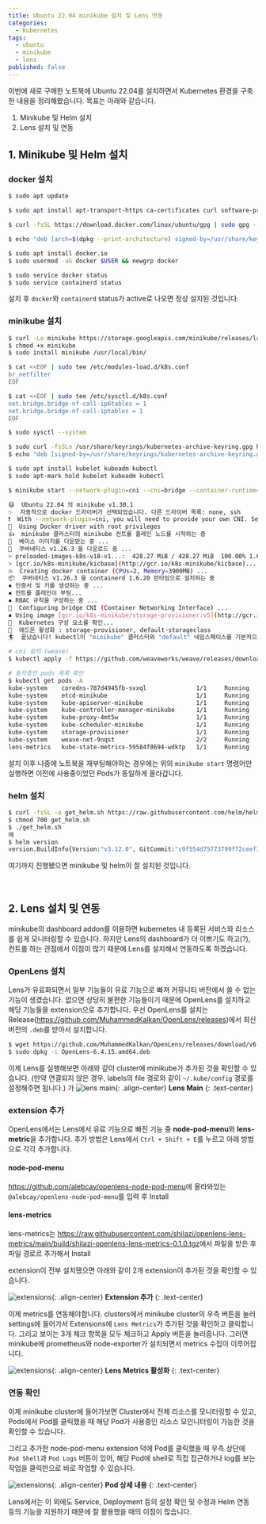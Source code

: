 ```yaml
---
title: Ubuntu 22.04 minikube 설치 및 Lens 연동
categories:
  - Kubernetes
tags:
  - ubuntu
  - minikube
  - lens
published: false
---
```


이번에 새로 구매한 노트북에 Ubuntu 22.04를 설치하면서 Kubernetes 환경을 구축한 내용을 정리해봤습니다. 목표는 아래와 같습니다.

1. Minikube 및 Helm 설치
2. Lens 설치 및 연동

## 1. Minikube 및 Helm 설치

### docker 설치

```bash
$ sudo apt update

$ sudo apt install apt-transport-https ca-certificates curl software-properties-common

$ curl -fsSL https://download.docker.com/linux/ubuntu/gpg | sudo gpg --dearmor -o /usr/share/keyrings/docker-archive-keyring.gpg

$ echo "deb [arch=$(dpkg --print-architecture) signed-by=/usr/share/keyrings/docker-archive-keyring.gpg] https://download.docker.com/linux/ubuntu $(lsb_release -cs) stable" | sudo tee /etc/apt/sources.list.d/docker.list > /dev/null

$ sudo apt install docker.io
$ sudo usermod -aG docker $USER && newgrp docker

$ sudo service docker status
$ sudo service containerd status
```

설치 후 `docker`와 `containerd` status가 active로 나오면 정상 설치된 것입니다.


### minikube 설치

```bash
$ curl -Lo minikube https://storage.googleapis.com/minikube/releases/latest/minikube-linux-amd64
$ chmod +x minikube
$ sudo install minikube /usr/local/bin/

$ cat <<EOF | sudo tee /etc/modules-load.d/k8s.conf
br_netfilter
EOF

$ cat <<EOF | sudo tee /etc/sysctl.d/k8s.conf
net.bridge.bridge-nf-call-ip6tables = 1
net.bridge.bridge-nf-call-iptables = 1
EOF

$ sudo sysctl --system

$ sudo curl -fsSLo /usr/share/keyrings/kubernetes-archive-keyring.gpg https://packages.cloud.google.com/apt/doc/apt-key.gpg
$ echo "deb [signed-by=/usr/share/keyrings/kubernetes-archive-keyring.gpg] https://apt.kubernetes.io/ kubernetes-xenial main" | sudo tee /etc/apt/sources.list.d/kubernetes.list

$ sudo apt install kubelet kubeadm kubectl
$ sudo apt-mark hold kubelet kubeadm kubectl

$ minikube start --network-plugin=cni --cni=bridge --container-runtime=containerd --bootstrapper=kubeadm

😄  Ubuntu 22.04 의 minikube v1.30.1
✨  자동적으로 docker 드라이버가 선택되었습니다. 다른 드라이버 목록: none, ssh
❗  With --network-plugin=cni, you will need to provide your own CNI. See --cni flag as a user-friendly alternative
📌  Using Docker driver with root privileges
👍  minikube 클러스터의 minikube 컨트롤 플레인 노드를 시작하는 중
🚜  베이스 이미지를 다운받는 중 ...
💾  쿠버네티스 v1.26.3 을 다운로드 중 ...
> preloaded-images-k8s-v18-v1...:  428.27 MiB / 428.27 MiB  100.00% 1.66 Mi
> [gcr.io/k8s-minikube/kicbase](http://gcr.io/k8s-minikube/kicbase)...:  373.53 MiB / 373.53 MiB  100.00% 1.34 Mi
🔥  Creating docker container (CPUs=2, Memory=3900MB) ...
📦  쿠버네티스 v1.26.3 을 containerd 1.6.20 런타임으로 설치하는 중
▪ 인증서 및 키를 생성하는 중 ...
▪ 컨트롤 플레인이 부팅...
▪ RBAC 규칙을 구성하는 중 ...
🔗  Configuring bridge CNI (Container Networking Interface) ...
▪ Using image [gcr.io/k8s-minikube/storage-provisioner:v5](http://gcr.io/k8s-minikube/storage-provisioner:v5)
🔎  Kubernetes 구성 요소를 확인...
🌟  애드온 활성화 : storage-provisioner, default-storageclass
🏄  끝났습니다! kubectl이 "minikube" 클러스터와 "default" 네임스페이스를 기본적으로 사용하도록 구성되었습니다.

# cni 설치 (weave)
$ kubectl apply -f https://github.com/weaveworks/weave/releases/download/v2.8.1/weave-daemonset-k8s.yaml

# 동작중인 pods 목록 확인
$ kubectl get pods -A
kube-system    coredns-787d4945fb-svxql              1/1     Running   0               10m
kube-system    etcd-minikube                         1/1     Running   0               10m
kube-system    kube-apiserver-minikube               1/1     Running   0               10m
kube-system    kube-controller-manager-minikube      1/1     Running   0               10m
kube-system    kube-proxy-4mt5w                      1/1     Running   0               10m
kube-system    kube-scheduler-minikube               1/1     Running   0               10m
kube-system    storage-provisioner                   1/1     Running   0               10m
kube-system    weave-net-9nqst                       2/2     Running   0               12m
lens-metrics   kube-state-metrics-59584f8694-wdktp   1/1     Running   0               10m

```

설치 이후 나중에 노트북을 재부팅해야하는 경우에는 위의 `minikube start` 명령어만 실행하면 이전에 사용중이었던 Pods가 동일하게 올라갑니다.

### helm 설치

```bash
$ curl -fsSL -o get_helm.sh https://raw.githubusercontent.com/helm/helm/main/scripts/get-helm-3
$ chmod 700 get_helm.sh
$ ./get_helm.sh
에
$ helm version
version.BuildInfo{Version:"v3.12.0", GitCommit:"c9f554d75773799f72ceef38c51210f1842a1dea", GitTreeState:"clean", GoVersion:"go1.20.3"}
```

여기까지 진행됐으면 minikube 및 helm이 잘 설치된 것입니다.

<br>

## 2. Lens 설치 및 연동
minikube의 dashboard addon를 이용하면 kubernetes 내 등록된 서비스와 리소스를 쉽게 모니터링할 수 있습니다. 하지만 Lens의 dashboard가 더 이쁘기도 하고(?), 컨트롤 하는 관점에서 이점이 많기 때문에 Lens를 설치해서 연동하도록 하겠습니다.

### OpenLens 설치
Lens가 유료화되면서 일부 기능들이 유료 기능으로 빠져 커뮤니티 버전에서 쓸 수 없는 기능이 생겼습니다. 없으면 상당히 불편한 기능들이기 때문에 OpenLens를 설치하고 해당 기능들을 extension으로 추가합니다. 우선 OpenLens를 설치는 Release(<https://github.com/MuhammedKalkan/OpenLens/releases>)에서 최신버전의 `.deb`를 받아서 설치합니다.

```bash
$ wget https://github.com/MuhammedKalkan/OpenLens/releases/download/v6.4.15/OpenLens-6.4.15.amd64.deb
$ sudo dpkg -i OpenLens-6.4.15.amd64.deb
```

이제 Lens를 실행해보면 아래와 같이 cluster에 minikube가 추가된 것을 확인할 수 있습니다.
(만약 연결되지 않은 경우, labels의 file 경로와 같이 `~/.kube/config` 경로를 설정해주면 됩니다.)
가
![lens main](/assets/images/posts/2023-7-1-ubuntu-minikube-and-lens/lens_main.png){: .align-center}
**Lens Main**
{: .text-center}

### extension 추가
OpenLens에서는 Lens에서 유료 기능으로 빠진 기능 중 **node-pod-menu**와 **lens-metric**을 추가합니다. 추가 방법은 Lens에서 `Ctrl + Shift + E`를 누르고 아래 방법으로 각각 추가합니다.

#### node-pod-menu
<https://github.com/alebcay/openlens-node-pod-menu>에 올라와있는 `@alebcay/openlens-node-pod-menu`를 입력 후 Install

#### lens-metrics
lens-metrics는 <https://raw.githubusercontent.com/shilazi/openlens-lens-metrics/main/build/shilazi-openlens-lens-metrics-0.1.0.tgz>에서 파일을 받은 후 파일 경로르 추가해서 Install

extension이 전부 설치됐으면 아래와 같이 2개 extension이 추가된 것을 확인할 수 있습니다.

![extensions](/assets/images/posts/2023-7-1-ubuntu-minikube-and-lens/lens_extension_install.png){: .align-center}
**Extension 추가**
{: .text-center}

이제 metrics를 연동해야합니다. clusters에서 minikube cluster의 우측 버튼을 눌러 settings에 들어가서 Extensions에 `Lens Metrics`가 추가된 것을 확인하고 클릭합니다. 그리고 보이는 3개 체크 항목을 모두 체크하고 Apply 버튼을 눌러줍니다. 그러면 minikube에 prometheus와 node-exporter가 설치되면서 metrics 수집이 이루어집니다.

![extensions](/assets/images/posts/2023-7-1-ubuntu-minikube-and-lens/lens_metrics.png){: .align-center}
**Lens Metrics 활성화**
{: .text-center}

### 연동 확인
이제 minikube cluster에 들어가보면 Cluster에서 전체 리소스를 모니터링할 수 있고, Pods에서 Pod를 클릭했을 때 해당 Pod가 사용중인 리소스 모인니터링이 가능한 것을 확인할 수 있습니다.

그리고 추가한 node-pod-menu extension 덕에 Pod를 클릭했을 때 우측 상단에 `Pod Shell`과 `Pod Logs` 버튼이 있어, 해당 Pod에 shell로 직접 접근하거나 log를 보는 작업을 클릭만으로 바로 작업할 수 있습니다.

![extensions](/assets/images/posts/2023-7-1-ubuntu-minikube-and-lens/lens_pods.png){: .align-center}
**Pod 상세 내용**
{: .text-center}

Lens에서는 이 외에도 Service, Deployment 등의 설정 확인 및 수정과 Helm 연동 등의 기능을 지원하기 때문에 잘 활용했을 때의 이점이 많습니다.
